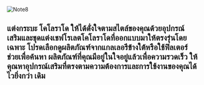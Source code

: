 
![Note8](http://www.chevrolet.co.th/content/dam/Chevrolet/asia/thailand/en/02_Vehicles/01_PassengerCars/colorado-my16/accessories/Make_it_yours_Masthead1280x551_coloradoHC.jpg)

## แต่งกระบะ โคโลราโด ให้ได้ดั่งใจตามสไตล์ของคุณด้วยอุปกรณ์เสริมและชุดแต่งเชฟโรเลตโคโลราโดที่ออกแบบมาให้ตรงรุ่นโดย เฉพาะ โปรดเลือกดูผลิตภัณฑ์จากแกลเลอรีข้างใต้หรือใช้ฟิลเตอร์ช่วยเพื่อค้นหา ผลิตภัณฑ์ที่คุณมีอยู่ในใจอยู่แล้วเพื่อความรวดเร็ว ให้คุณหาอุปกรณ์เสริมที่ตรงตามความต้องการและการใช้งานของคุณได้ไวยิ่งกว่า เดิม

